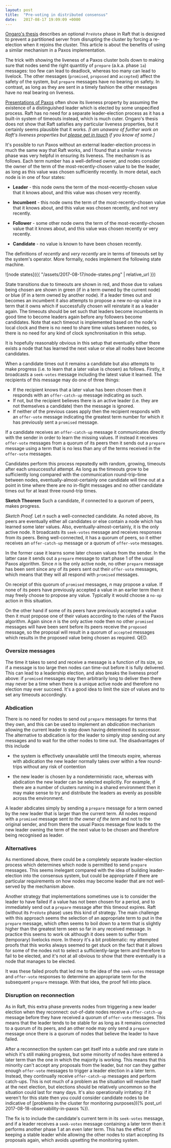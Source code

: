 ```yaml
---
layout: post
title:  "Pre-voting in distributed consensus"
date:   2017-08-17 19:09:09 +0000
---
```


[Ongaro's thesis](https://ramcloud.stanford.edu/~ongaro/thesis.pdf) describes
an optional `PreVote` phase in Raft that is designed to prevent a partitioned
server from disrupting the cluster by forcing a re-election when it rejoins the
cluster. This article is about the benefits of using a similar mechanism in a
Paxos implementation.

The trick with showing the liveness of a Paxos cluster boils down to making
sure that nodes send the right quantitiy of `prepare` (a.k.a. phase `1a`)
messages: too few can lead to deadlock, whereas too many can lead to livelock.
The other messages (`promised`, `proposed` and `accepted`) affect the safety of
the system, but `prepare` messages have no bearing on safety. In contrast, as
long as they are sent in a timely fashion the other messages have no real
bearing on liveness.

[Presentations of
Paxos](http://lamport.azurewebsites.net/pubs/lamport-paxos.pdf) often show its
liveness property by assuming the existence of a distinguished leader which is
elected by some unspecified process. Raft has no need for a separate
leader-election process as it has a built-in system of timeouts instead, which
is much cuter.  Ongaro's thesis does not show that Raft satisfies any
particular liveness properties, but it certainly seems plausible that it works.
_[I am unaware of further work on Raft's liveness properties but [please get in
touch](https://twitter.com/davecturner) if you know of some.]_

It's possible to run Paxos without an external leader-election process in much
the same way that Raft works, and I found that a similar `PreVote` phase was
very helpful in ensuring its liveness.  The mechanism is as follows. Each term
number has a well-defined owner, and nodes consider the owner of the term of
the most-recently-chosen value to be the leader, as long as this value was
chosen sufficiently recently. In more detail, each node is in one of four
states:

* **Leader** - this node owns the term of the most-recently-chosen value
that it knows about, and this value was chosen very recently.

* **Incumbent** - this node owns the term of the most-recently-chosen value
that it knows about, and this value was chosen recently, and not very recently.

* **Follower** - some other node owns the term of the most-recently-chosen
value that it knows about, and this value was chosen recently or very recently.

* **Candidate** - no value is known to have been chosen recently.

The definitions of _recently_ and _very recently_ are in terms of timeouts set
by the system's operator. More formally, nodes implement the following state
machine.

![node states]({{ "/assets/2017-08-17/node-states.png" | relative_url }})

State transitions due to timeouts are shown in red, and those due to values
being chosen are shown in green (if in a term owned by the current node) or
blue (if in a term owned by another node). If a leader times out and becomes an
incumbent it also attempts to propose a new no-op value in a term that it owns
which if successfully chosen will reinstate it as a leader again. The timeouts
should be set such that leaders become incumbents in good time to become
leaders again before any followers become candidates. Note that each timeout is
implemented based on the node's local clock and there is no need to share time
values between nodes, so there is no need for any kind of clock synchronisation
in this setup.

It is hopefully reasonably obvious in this setup that eventually either there
exists a node that has learned the next value or else all nodes have become
candidates.

When a candidate times out it remains a candidate but also attempts to make
progress (i.e. to learn that a later value is chosen) as follows. Firstly, it
broadcasts a `seek-votes` message including the latest value it learned. The
recipients of this message may do one of three things:

* If the recipient knows that a later value has been chosen then it responds
with an `offer-catch-up` message indicating as such.
* If not, but the recipient believes there is an active leader (i.e. they are
not themselves a candidate) then the message is ignored.
* If neither of the previous cases apply then the recipient responds with an
`offer-vote` message indicating the greatest term number for which it has
previously sent a `promised` message.

If a candidate receives an `offer-catch-up` message it communicates directly
with the sender in order to learn the missing values. If instead it receives
`offer-vote` messages from a quorum of its peers then it sends out a `prepare`
message using a term that is no less than any of the terms received in the
`offer-vote` messages.

Candidates perform this process repeatedly with random, growing, timeouts after
each unsuccessful attempt. As long as the timeouts grow to be sufficiently long
compared with the communication round-trip-time between nodes,
eventually-almost-certainly one candidate will time out at a point in time
where there are no in-flight messages and no other candidate times out for at
least three round-trip times.

**Sketch Theorem** Such a candidate, if connected to a quorum of peers, makes
progress.

_Sketch Proof._ Let _n_ such a well-connected candidate. As noted above, its
peers are eventually either all candidates or else contain a node which has
learned some later values. Also, eventually-almost-certainly, it is the only
active node. It broadcasts its `seek-votes` message and receives responses from
its peers. Being well-connected, it has a quorum of peers, so it either
receives an `offer-catch-up` message or a quorum of `offer-vote` messages.

In the former case it learns some later chosen values from the sender. In the
latter case it sends out a `prepare` message to start phase 1 of the usual
Paxos algorithm. Since _n_ is the only active node, no other `prepare` message
has been sent since any of its peers sent out their `offer-vote` messages,
which means that they will all respond with `promised` messages.

On receipt of this quorum of `promised` messages, _n_ may propose a value. If
none of its peers have previously accepted a value in an earlier term then it
may freely choose to propose any value. Typically it would choose a `no-op`
action in this situation.

On the other hand if some of its peers have previously accepted a value then it
must propose one of their values according to the rules of the Paxos algorithm.
Again since _n_ is the only active node then no other `promised` messages will
have been sent before its peers receive the `proposed` message, so the proposal
will result in a quorum of `accepted` messages which results in the proposed
value being chosen as required. QED.

### Oversize messages

The time it takes to send and receive a message is a function of its size, so
if a message is too large then nodes can time-out before it is fully delivered.
This can lead to a leadership election, and also breaks the liveness proof
above: if `promised` messages may then arbitrarily long to deliver then there
may never be a time when there is a unique active node and therefore no
election may ever succeed. It's a good idea to limit the size of values and to
set any timeouts accordingly.

### Abdication

There is no need for nodes to send out `prepare` messages for terms that they
own, and this can be used to implement an _abdication_ mechanism allowing the
current leader to step down having determined its successor. The alternative to
abdication is for the leader to simply stop sending out any messages and to
wait for the other nodes to time out. The disadvantages of this include

* the system is effectively unavailable until the timeouts expire, whereas with
abdication the new leader normally takes over within a few round-trips without
any risk of contention

* the new leader is chosen by a nondeterministic race, whereas with abdication
the new leader can be selected explicitly. For example, if there are a number
of clusters running in a shared environment then it may make sense to try and
distribute the leaders as evenly as possible across the environment.

A leader abdicates simply by sending a `prepare` message for a term owned by
the new leader that is larger than the current term. All nodes respond with a
`promised` message sent _to the owner of the term_ and not to the original
sender, and from there the usual Paxos message flow leads to the new leader
owning the term of the next value to be chosen and therefore being recognised
as leader.

### Alternatives

As mentioned above, there could be a completely separate leader-election
process which determines which node is permitted to send `prepare` messages.
This seems inelegant compared with the idea of building leader-election into
the consensus system, but could be appropriate if there are particular
requirements on how nodes may become leader that are not well-served by the
mechanism above.

Another strategy that implementations sometimes use is to consider the leader
to have failed if a value has not been chosen for a period, and to immediately
send out a `prepare` message after this timeout expires. Raft (without its
`PreVote` phase) uses this kind of strategy.  The main challenge with this
approach seems the selection of an appropriate term to put in the `prepare`
message, which often seems to boil down to a term that is slightly higher than
the greatest term seen so far in any received message. In practice this seems
to work ok although it does seem to suffer from (temporary) livelocks more. In
theory it's a bit problematic: my attempted proofs that this works always
seemed to get stuck on the fact that it allows for some of the nodes not to
select a sufficiently-large term and therefore to fail to be elected, and it's
not at all obvious to show that there eventually is a node that manages to be
elected.

It was these failed proofs that led me to the idea of the `seek-votes` message
and `offer-vote` responses to determine an appropriate term for the subsequent
`prepare` message.  With that idea, the proof fell into place.

### Disruption on reconnection

As in Raft, this extra phase prevents nodes from triggering a new leader
election when they reconnect: out-of-date nodes receive a `offer-catch-up`
message before they have received a quorum of `offer-vote` messages. This means
that the leader tends to be stable for as long as it remains connected to a
quorum of its peers, and an other node may only send a `prepare` message once
there is a quorum of nodes that believe the leader to have failed.

After a reconnection the system can get itself into a subtle and rare state in
which it's still making progress, but some minority of nodes have entered a
later term than the one in which the majority is working. This means that this
minority can't accept any proposals from the leader, but nor can they gather
enough `offer-vote` messages to trigger a leader election in a later term.
Instead, they continually receive `offer-catch-up` messages and perform
catch-ups. This is not much of a problem as the situation will resolve itself
at the next election, but elections should be relatively uncommon so the
situation could last for many days. It's also operationally irritating: if it
weren't for this state then you could consider candidate nodes to be indicative
of [problems in the cluster for monitoring purposes]({% post_url
2017-08-18-observability-in-paxos %}).

The fix is to include the candidate's current term in its `seek-votes` message,
and if a leader receives a `seek-votes` message containing a later term then it
performs another phase 1 at an even later term. This has the effect of keeping
a stable leader while allowing the other nodes to start accepting its proposals
again, which avoids upsetting the monitoring system.

